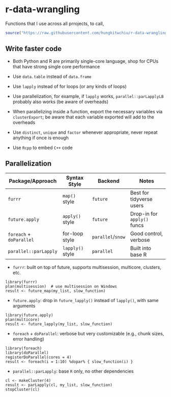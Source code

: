 # r-data-wrangling
Functions that I use across all prrojects, to call, <br />
```r
source("https://raw.githubusercontent.com/hungkitwchiu/r-data-wrangling/main/functions.R")
```
## Write faster code
-  Both Python and R are primarily single-core language, shop for CPUs that have strong single core performance

-  Use `data.table` instead of `data.frame`

-  Use `lapply` instead of for loops (or any kinds of loops)

-  Use parallelization, for example, if `lapply` works, `parallel::parLapplyLB` probably also works (be aware of overheads)

-  When parallelizing inside a function, export the necessary variables via `clusterExport`; be aware that each variable exported will add to the overheads

-  Use `distinct`, `unique` and `factor` whenever appropriate, never repeat anything if once is enough

-  Use `Rcpp` to embed `C++` code

## Parallelization

| Package/Approach         | Syntax Style     | Backend           | Notes                       |
| ------------------------ | ---------------- | ----------------- | --------------------------- |
| `furrr`                  | `map()` style    | `future`          | Best for tidyverse users    |
| `future.apply`           | `apply()` style  | `future`          | Drop-in for `apply()` funcs |
| `foreach` + `doParallel` | for-loop style   | `parallel`/`snow` | Good control, verbose       |
| `parallel::parLapply`    | `lapply()` style | `parallel`        | Built into base R           |



-  `furrr`: built on top of future, supports multisession, multicore, clusters, etc.
```{r}
library(furrr)
plan(multisession)  # use multisession on Windows
result <- future_map(my_list, slow_function)
```

-  `future.apply`: drop in `future_lapply()` instead of `lapply()`, with same arguments
```{r}
library(future.apply)
plan(multicore)
result <- future_lapply(my_list, slow_function)
```

-  `foreach` + `doParallel`: verbose but very customizable (e.g., chunk sizes, error handling)
```{r}
library(foreach)
library(doParallel)
registerDoParallel(cores = 4)
result <- foreach(i = 1:10) %dopar% { slow_function(i) }
```

-  `parallel::parLapply`: base `R` only, no other dependencies
```{r}
cl <- makeCluster(4)
result <- parLapply(cl, my_list, slow_function)
stopCluster(cl)
```

